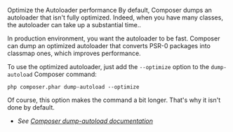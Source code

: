 Optimize the Autoloader
performance
By default, Composer dumps an autoloader that isn't fully optimized. Indeed, when you have many classes, the autoloader can take up a substantial time..

In production environment, you want the autoloader to be fast. Composer can dump an optimized autoloader that converts PSR-0 packages into classmap ones, which improves performance.

To use the optimized autoloader, just add the `--optimize` option to the `dump-autoload` Composer command:

    php composer.phar dump-autoload --optimize

Of course, this option makes the command a bit longer. That's why it isn't done by default.

* _See [Composer dump-autoload documentation](http://getcomposer.org/doc/03-cli.md#dump-autoload)_

